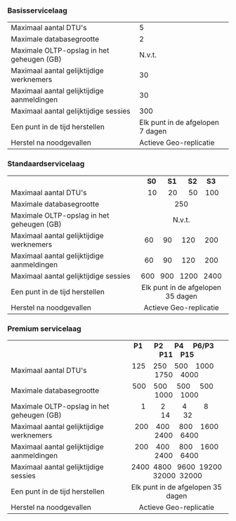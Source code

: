 ### Basisservicelaag

|  |  |
|---|---|
| Maximaal aantal DTU's | 5 |
| Maximale databasegrootte | 2 |
| Maximale OLTP-opslag in het geheugen (GB) | N.v.t. |
| Maximaal aantal gelijktijdige werknemers | 30 |
| Maximaal aantal gelijktijdige aanmeldingen | 30 |
| Maximaal aantal gelijktijdige sessies | 300 |
| Een punt in de tijd herstellen | Elk punt in de afgelopen 7 dagen |
| Herstel na noodgevallen | Actieve Geo-replicatie |


### Standaardservicelaag

|   |  |
|---|:---:|
|| **S0** &nbsp;&nbsp;&nbsp;&nbsp; **S1** &nbsp;&nbsp;&nbsp;&nbsp; **S2** &nbsp;&nbsp;&nbsp; **S3**|
| Maximaal aantal DTU's | &nbsp;&nbsp;10 &nbsp;&nbsp;&nbsp;&nbsp; 20 &nbsp;&nbsp;&nbsp;&nbsp; 50 &nbsp;&nbsp; 100 |
| Maximale databasegrootte | 250 |
| Maximale OLTP-opslag in het geheugen (GB) | N.v.t. |
| Maximaal aantal gelijktijdige werknemers | 60 &nbsp;&nbsp;&nbsp; 90 &nbsp;&nbsp;&nbsp; 120 &nbsp;&nbsp;&nbsp; 200 |
| Maximaal aantal gelijktijdige aanmeldingen | 60 &nbsp;&nbsp;&nbsp; 90 &nbsp;&nbsp;&nbsp; 120 &nbsp;&nbsp;&nbsp; 200 |
| Maximaal aantal gelijktijdige sessies | 600 &nbsp; 900 &nbsp; 1200 &nbsp; 2400 |
| Een punt in de tijd herstellen | Elk punt in de afgelopen 35 dagen |
| Herstel na noodgevallen | Actieve Geo-replicatie |


### Premium servicelaag

|   |  |
|---|:---:|
|| **P1** &nbsp;&nbsp;&nbsp;&nbsp; **P2** &nbsp;&nbsp;&nbsp;&nbsp; **P4** &nbsp;&nbsp;&nbsp; **P6/P3** &nbsp;&nbsp; **P11** &nbsp;&nbsp; **P15**|
| Maximaal aantal DTU's | 125 &nbsp;&nbsp; 250 &nbsp;&nbsp; 500 &nbsp;&nbsp; 1000 &nbsp;&nbsp;&nbsp; 1750 &nbsp;&nbsp; 4000 |
| Maximale databasegrootte | 500 &nbsp;&nbsp; 500 &nbsp;&nbsp;&nbsp; 500 &nbsp;&nbsp;&nbsp; 500 &nbsp;&nbsp;&nbsp; 1000 &nbsp;&nbsp; 1000 |
| Maximale OLTP-opslag in het geheugen (GB) | &nbsp;&nbsp;&nbsp;&nbsp;1 &nbsp;&nbsp;&nbsp;&nbsp;&nbsp;&nbsp; 2 &nbsp;&nbsp;&nbsp;&nbsp;&nbsp;&nbsp;&nbsp; 4 &nbsp;&nbsp;&nbsp;&nbsp;&nbsp;&nbsp;&nbsp; 8 &nbsp;&nbsp;&nbsp;&nbsp;&nbsp; 14 &nbsp;&nbsp;&nbsp;&nbsp;&nbsp; 32 |
| Maximaal aantal gelijktijdige werknemers | &nbsp; 200 &nbsp;&nbsp; 400 &nbsp;&nbsp;&nbsp; 800 &nbsp;&nbsp; 1600 &nbsp; 2400 &nbsp;&nbsp; 6400 |
| Maximaal aantal gelijktijdige aanmeldingen | &nbsp; 200 &nbsp;&nbsp; 400 &nbsp;&nbsp;&nbsp; 800 &nbsp;&nbsp; 1600 &nbsp; 2400 &nbsp;&nbsp; 6400 |
| Maximaal aantal gelijktijdige sessies | 2400 &nbsp;4800 &nbsp; 9600 &nbsp;19200 &nbsp;32000 &nbsp;32000 |
| Een punt in de tijd herstellen | Elk punt in de afgelopen 35 dagen |
| Herstel na noodgevallen | Actieve Geo-replicatie |




<!--HONumber=Aug16_HO4-->



